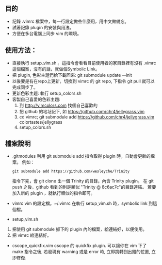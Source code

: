 目的
--------
* 記錄 .vimrc 檔案中，每一行設定做些什麼用，用中文做備忘。
* 試著記錄 plugin 的安裝與用法。
* 方便在多台電腦上同步 vim 的環境。

使用方法：
--------

* 直接執行 setup_vim.sh 。這指令會看看目前使用者的家目錄裡有沒有 .vimrc這個檔案，沒有的話，就做個Symbolic Link。
* 把 plugin, 色彩主題們給下載回來: git submodule update --init
* 以後要是有在repo上更新，切換到 vimrc 的 git repo, 下指令 git pull 就可以完成同步了。
* 更新色彩主題: 執行 setup_colors.sh
* 客製自己喜愛的色彩主題: 
    1. 到 http://vimcolors.com 找個自己喜歡的
    2. 把 github 的地址記下, 如 https://github.com/chr4/jellygrass.vim
    3. cd vimrc; 
       git submodule add https://github.com/chr4/jellygrass.vim colortastes/jellygrass
    4. setup_colors.sh

檔案說明
--------
* .gitmodules 
   利用 git submodule add 指令取得 plugin 時，自動會更新的檔案。
   例如： 
   ```
   git submodule add https://github.com/wesleyche/Trinity
   ```
   指令下完，會 git clone 出一個 Trinity 的目錄，內含 Trinity plugin。
   在 git push 之後，github 看到的則是類似 "Trinity @ 8c6ac7c"的目錄連結。
   若要加入新的 plugin ，就執行類似的指令即可。

* vimrc
  vim 的設定檔，~/.vimrc 在執行 setup_vim.sh 時，symbolic link 到這個檔。

* setup_vim.sh
1.   把使用 git submodule 抓下的 plugin 內的檔案，給連結好，以便使用。
2.   把 vimrc 給連結好。
  
* cscope_quickfix.vim
    cscope 的 quickfix plugin. 可以讓你在 vim 下了 make 指令之後, 若發現有
    warning 或是 error 時, 立即跳轉到出錯的位置, 立即修復.

